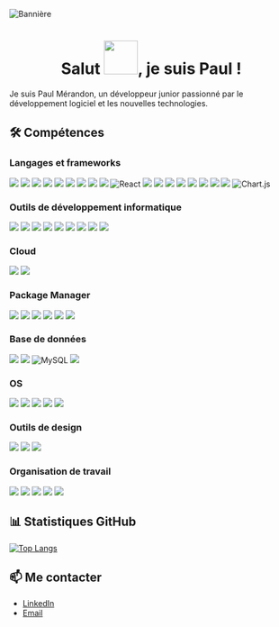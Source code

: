 ![Bannière](https://github.com/Pimer0/Assets/blob/main/ban.png?raw=true)


<h1 align="center">Salut <img src="https://github.com/Pimer0/Assets/blob/main/Animation%20-%201721248085380.gif" width="60px">, je suis Paul !</h1> 

Je suis Paul Mérandon, un développeur junior passionné par le développement logiciel et les nouvelles technologies.

## 🛠 Compétences
### Langages et frameworks
[<img src="https://img.shields.io/badge/JavaScript-323330?style=for-the-badge&logo=javascript&logoColor=F7DF1E"/>]()
[<img src="https://img.shields.io/badge/C%23-239120?style=for-the-badge&logo=c-sharp&logoColor=white"/>]()
[<img src="https://img.shields.io/badge/PHP-777BB4?style=for-the-badge&logo=php&logoColor=white"/>]()
[<img src="https://img.shields.io/badge/TypeScript-007ACC?style=for-the-badge&logo=typescript&logoColor=white"/>]()
[<img src="https://img.shields.io/badge/Liquid-007ACC?style=for-the-badge&logo=liquid&logoColor=white"/>]()
[<img src="https://img.shields.io/badge/Framer-black?style=for-the-badge&logo=framer&logoColor=blue"/>]()
[<img src="https://img.shields.io/badge/.NET-512BD4?style=for-the-badge&logo=dotnet&logoColor=white"/>]()
[<img src="https://img.shields.io/badge/Node.js-339933?style=for-the-badge&logo=nodedotjs&logoColor=white"/>]()
[<img src="https://img.shields.io/badge/NextJS-000000?style=for-the-badge&logo=netjs&logoColor=white"/>]()
![React](https://img.shields.io/badge/react-%2320232a.svg?style=for-the-badge&logo=react&logoColor=%2361DAFB)
[<img src="https://img.shields.io/badge/React_Router-CA4245?style=for-the-badge&logo=react-router&logoColor=white"/>]()
[<img src="https://img.shields.io/badge/react Native-%2320232a.svg?style=for-the-badge&logo=react&logoColor=%2361DAFB"/>]()
[<img src="https://img.shields.io/badge/Bootstrap-563D7C?style=for-the-badge&logo=bootstrap&logoColor=white"/>]()
[<img src="https://img.shields.io/badge/Tailwind_CSS-38B2AC?style=for-the-badge&logo=tailwind-css&logoColor=white"/>]()
[<img src="https://img.shields.io/badge/jQuery-0769AD?style=for-the-badge&logo=jquery&logoColor=white"/>]()
[<img src="https://img.shields.io/badge/JWT-000000?style=for-the-badge&logo=JSON%20web%20tokens&logoColor=white"/>]()
[<img src="https://img.shields.io/badge/Swagger-85EA2D?style=for-the-badge&logo=Swagger&logoColor=white"/>]()
[<img src="https://img.shields.io/badge/Shell_Script-121011?style=for-the-badge&logo=gnu-bash&logoColor=white"/>]()
![Chart.js](https://img.shields.io/badge/chart.js-F5788D.svg?style=for-the-badge&logo=chart.js&logoColor=white)
### Outils de développement informatique
[<img src="https://img.shields.io/badge/GitHub%20Pages-222222?style=for-the-badge&logo=GitHub%20Pages&logoColor=white"/>]()
[<img src="https://img.shields.io/badge/Visual_Studio_Code-0078D4?style=for-the-badge&logo=visual%20studio%20code&logoColor=white"/>]()
[<img src="https://img.shields.io/badge/Rider-000000?style=for-the-badge&logo=Rider&logoColor=white)"/>]()
[<img src="https://img.shields.io/badge/Xcode-007ACC?style=for-the-badge&logo=Xcode&logoColor=white"/>]()
[<img src="https://img.shields.io/badge/Arduino_IDE-00979D?style=for-the-badge&logo=arduino&logoColor=white"/>]()
[<img src="https://img.shields.io/badge/Apache-D22128?style=for-the-badge&logo=Apache&logoColor=white"/>]()
[<img src="https://img.shields.io/badge/Postman-FF6C37?style=for-the-badge&logo=Postman&logoColor=white"/>]()
[<img src="https://img.shields.io/badge/shopify-8DB543?style=for-the-badge&logo=Shopify&logoColor=white"/>]()
[<img src="https://img.shields.io/badge/Mamp-F37623?style=for-the-badge&logo=mamp&logoColor=white"/>]()
### Cloud
[<img src="https://img.shields.io/badge/microsoft%20azure-0089D6?style=for-the-badge&logo=microsoft-azure&logoColor=white"/>]()
[<img src="https://img.shields.io/badge/Vercel-000000?style=for-the-badge&logo=vercel&logoColor=white"/>]()
### Package Manager
[<img src="https://img.shields.io/badge/npm-CB3837?style=for-the-badge&logo=npm&logoColor=white"/>]()
[<img src="https://img.shields.io/badge/pnpm-CB3837?style=for-the-badge&logo=pnpm&logoColor=white"/>]()
[<img src="https://img.shields.io/badge/Yarn-2C8EBB?style=for-the-badge&logo=yarn&logoColor=white"/>]()
[<img src="https://img.shields.io/badge/NuGet-004880?style=for-the-badge&logo=nuget&logoColor=white"/>]()
[<img src="https://img.shields.io/badge/git-F05032?style=for-the-badge&logo=git&logoColor=white"/>]()
[<img src="https://img.shields.io/badge/Homebrew-FBB040?style=for-the-badge&logo=homebrew&logoColor=black"/>]()
### Base de données
[<img src="https://img.shields.io/badge/Microsoft%20SQL%20Server-CC2927?logo=microsoftsqlserver&logoColor=fff&style=for-the-badge"/>]()
[<img src="https://img.shields.io/badge/MongoDB-4EA94B?style=for-the-badge&logo=mongodb&logoColor=white"/>]()
![MySQL](https://img.shields.io/badge/mysql-%2300f.svg?style=for-the-badge&logo=mysql&logoColor=white)
[<img src="https://img.shields.io/badge/Postgresql-07405E?style=for-the-badge&logo=postgresql&logoColor=white"/>]()
### OS
[<img src="https://img.shields.io/badge/Windows-0078D6?style=for-the-badge&logo=windows&logoColor=white"/>]()
[<img src="https://img.shields.io/badge/Ubuntu-E95420?style=for-the-badge&logo=ubuntu&logoColor=white"/>]()
[<img src="https://img.shields.io/badge/Debian-A81D33?style=for-the-badge&logo=debian&logoColor=white"/>]()
[<img src="https://img.shields.io/badge/mac%20os-000000?style=for-the-badge&logo=apple&logoColor=white"/>]()
[<img src="https://img.shields.io/badge/iOS-000000?style=for-the-badge&logo=ios&logoColor=white"/>]()
### Outils de design
[<img src="https://img.shields.io/badge/Figma-F24E1E?style=for-the-badge&logo=figma&logoColor=white"/>]()
[<img src="https://img.shields.io/badge/Canva-%2300C4CC.svg?&style=for-the-badge&logo=Canva&logoColor=white"/>]()
[<img src="https://img.shields.io/badge/Adobe%20Photoshop-31A8FF?style=for-the-badge&logo=Adobe%20Photoshop&logoColor=black"/>]()
### Organisation de travail
[<img src="https://img.shields.io/badge/Jira-0052CC?style=for-the-badge&logo=Jira&logoColor=white"/>]()
[<img src="https://img.shields.io/badge/Microsoft_Teams-6264A7?style=for-the-badge&logo=microsoft-teams&logoColor=white"/>]()
[<img src="https://img.shields.io/badge/Discord-7289DA?style=for-the-badge&logo=discord&logoColor=white"/>]()
[<img src="https://img.shields.io/badge/Notion-000000?style=for-the-badge&logo=notion&logoColor=white"/>]()
[<img src="https://img.shields.io/badge/GitHub-100000?style=for-the-badge&logo=github&logoColor=white"/>]()
## 📊 Statistiques GitHub
[![Top Langs](https://github-readme-stats.vercel.app/api/top-langs/?username=Pimer0&layout=donut)](https://github.com/Pimer0/github-readme-stats)

## 📫 Me contacter
- [LinkedIn](https://www.linkedin.com/in/paul-m%C3%A9randon/)
- [Email](mailto:paulmerandon@gmail.com)
